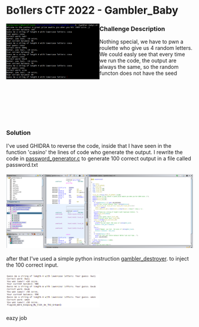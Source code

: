 # Bo1lers CTF 2022 - Gambler_Baby


<img src="https://github.com/FrancescoPaterna/writeups/blob/e03c88ad5927fc6094807f7763001b29163e6cb5/pwn/B01ler_Ctf_2022%20-%20Gambler_Baby/Screenshots/gambler_baby%20_screenshot.png" align="left" width="50%" />

### Challenge Description
Nothing special, 
we have to pwn a roulette who give us 4 random letters.
We could easly see that every time we run the code, the output are always the same, so the random functon does not have the seed
<br><br><br><br><br><br><br><br>

### Solution

I've used GHIDRA to reverse the code, inside that I have seen in the function 'casino' the lines
of code who generate the output. I rewrite the code in [password_generator.c](https://github.com/FrancescoPaterna/writeups/blob/e03c88ad5927fc6094807f7763001b29163e6cb5/pwn/B01ler_Ctf_2022%20-%20Gambler_Baby/password_generator.c) to generate 100 correct output 
in a file called password.txt <br><br>
<img src="https://github.com/FrancescoPaterna/writeups/blob/e03c88ad5927fc6094807f7763001b29163e6cb5/pwn/B01ler_Ctf_2022%20-%20Gambler_Baby/Screenshots/ghidra_screenshot.png"/>
<br><br>
after that I've used a simple python instruction [gambler_destroyer](https://github.com/FrancescoPaterna/writeups/blob/e03c88ad5927fc6094807f7763001b29163e6cb5/pwn/B01ler_Ctf_2022%20-%20Gambler_Baby/Gambler%20Destroyer.ipynb).  to 
inject the 100 correct input. <br><br>
<img src="https://github.com/FrancescoPaterna/writeups/blob/6caa751d3d302a39da2b9aa9ad18c33ff1cf16f3/pwn/B01lers_Ctf_2022%20-%20Gambler_Baby/Screenshots/gambler_baby_pwned.png" width="50%"/>
<br><br>
eazy job
